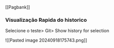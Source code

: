 [[Pagbank]]

### Visualização Rapida do historico

Selecione o teste>
	Git>
		Show history for selection

![[Pasted image 20240918175743.png]]
